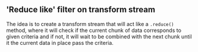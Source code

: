 ## 'Reduce like' filter on transform stream

The idea is to create a transform stream that will act like a `.reduce()` method, where it will check if the current chunk of data corresponds to given criteria and if not, it will wait to be combined with the next chunk until it the current data in place pass the criteria.